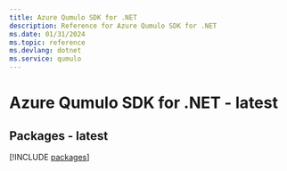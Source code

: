 ```yaml
---
title: Azure Qumulo SDK for .NET
description: Reference for Azure Qumulo SDK for .NET
ms.date: 01/31/2024
ms.topic: reference
ms.devlang: dotnet
ms.service: qumulo
---
```

# Azure Qumulo SDK for .NET - latest
## Packages - latest
[!INCLUDE [packages](qumulo-index.md)]